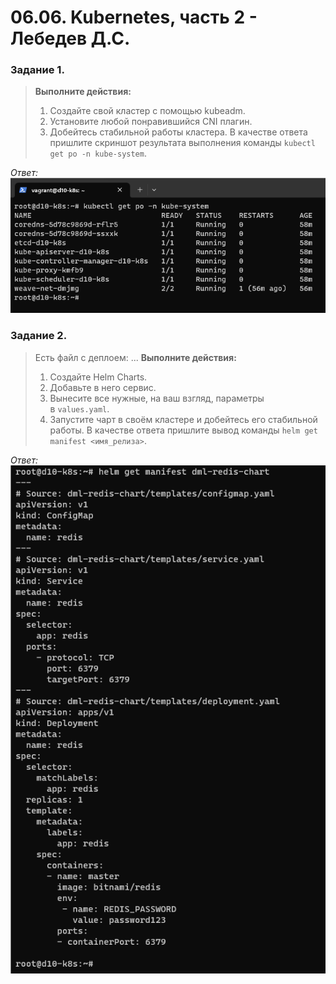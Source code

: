 # 06.06. Kubernetes, часть 2 - Лебедев Д.С.

### Задание 1.
> **Выполните действия:**
> 1.  Создайте свой кластер с помощью kubeadm.
> 2.  Установите любой понравившийся CNI плагин.
> 3.  Добейтесь стабильной работы кластера.
> В качестве ответа пришлите скриншот результата выполнения команды `kubectl get po -n kube-system`.

*Ответ:*  
![](_attachments/06.06-1-1.png)

### Задание 2.
> Есть файл с деплоем:
> ...
> **Выполните действия:**
> 1.  Создайте Helm Charts.
> 2.  Добавьте в него сервис.
> 3.  Вынесите все нужные, на ваш взгляд, параметры в `values.yaml`.
> 4.  Запустите чарт в своём кластере и добейтесь его стабильной работы.
> В качестве ответа пришлите вывод команды `helm get manifest <имя_релиза>`.

*Ответ:*  
![](_attachments/06.06-2-1.png)
